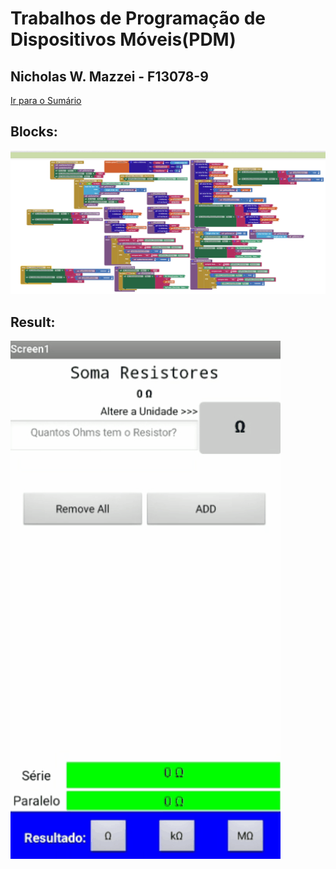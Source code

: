 # Trabalhos de Programação de Dispositivos Móveis(PDM)
## Nicholas W. Mazzei - F13078-9

[Ir para o Sumário](../../README.md)
## Blocks:
![APS1 - Blocks](./gifs/blocks.PNG)

## Result:
![APS1 - APP conversão calculo Circuitos elétricos série e paralelo](./gifs/APS1.gif)
